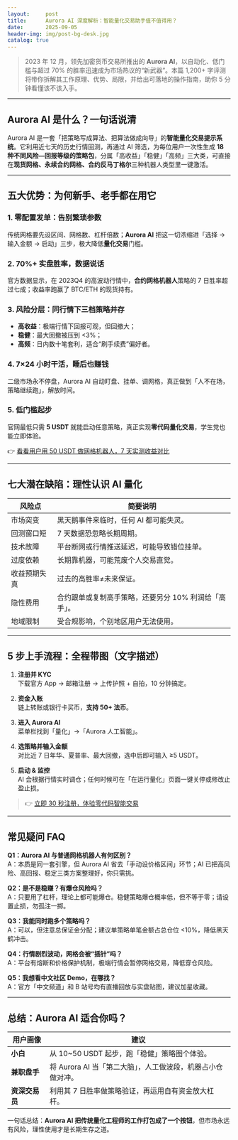 ```yaml
---
layout:     post
title:      Aurora AI 深度解析：智能量化交易助手值不值得用？
date:       2025-09-05
header-img: img/post-bg-desk.jpg
catalog: true
---
```


> 2023 年 12 月，领先加密货币交易所推出的 **Aurora AI**，以自动化、低门槛与超过 70% 的胜率迅速成为市场热议的“新武器”。本篇 1,200+ 字评测将带你拆解其工作原理、优势、局限，并给出可落地的操作指南，助你 5 分钟看懂该不该入手。

---

## Aurora AI 是什么？一句话说清
Aurora AI 是一套「把策略写成算法、把算法做成向导」的**智能量化交易提示系统**。它利用近七天的历史行情回测，再通过 AI 筛选，为每位用户一次性生成 **18 种不同风险—回报等级的策略包**，分属「高收益」「稳健」「高频」三大类，可直接在**现货网格、永续合约网格、合约反马丁格尔**三种机器人类型里一键激活。

---

## 五大优势：为何新手、老手都在用它

### 1. 零配置发单：告别繁琐参数
传统网格要先设区间、网格数、杠杆倍数；**Aurora AI** 把这一切浓缩进「选择 → 输入金额 → 启动」三步，极大降低**量化交易**门槛。

### 2. 70%+ 实盘胜率，数据说话
官方数据显示，在 2023Q4 的高波动行情中，**合约网格机器人**策略的 7 日胜率超过七成；收益率跑赢了 BTC/ETH 的现货持有。

### 3. 风险分层：同行情下三档策略并存
- **高收益**：极端行情下回报可观，但回撤大；  
- **稳健**：最大回撤被压到 <3%；  
- **高频**：日内数十笔套利，适合“刷手续费”偏好者。  

### 4. 7×24 小时干活，睡后也赚钱
二级市场永不停盘，Aurora AI 自动盯盘、挂单、调网格，真正做到「人不在场，策略继续跑」，解放时间。

### 5. 低门槛起步  
官网最低只需 **5 USDT** 就能启动任意策略，真正实现**零代码量化交易**，学生党也能立即体验。

👉 [看看用户用 50 USDT 做网格机器人，7 天实测收益对比](https://okxdog.com/)

---

## 七大潜在缺陷：理性认识 AI 量化

| 风险点 | 简要说明 |
| --- | --- |
| 市场突变 | 黑天鹅事件来临时，任何 AI 都可能失灵。 |
| 回测窗口短 | 7 天数据恐忽略长期周期。 |
| 技术故障 | 平台断网或行情推送延迟，可能导致错位挂单。 |
| 过度依赖 | 长期靠机器，可能荒废个人交易直觉。 |
| 收益预期失真 | 过去的高胜率≠未来保证。 |
| 隐性费用 | 合约跟单或复制高手策略，还要另分 10% 利润给「高手」。 |
| 地域限制 | 受合规影响，个别地区用户无法使用。 |

---

## 5 步上手流程：全程带图（文字描述）

1. **注册并 KYC**  
   下载官方 App → 邮箱注册 → 上传护照 + 自拍，10 分钟搞定。  

2. **资金入账**  
   链上转账或银行卡买币，**支持 50+ 法币**。  

3. **进入 Aurora AI**  
   菜单栏找到「量化」→「Aurora 人工智能」。  

4. **选策略并输入金额**  
   对比近 7 日年华、夏普率、最大回撤，选中后即可输入 ≥5 USDT。  

5. **启动 & 监控**  
   AI 会根据行情实时调仓；任何时候可在「在运行量化」页面一键关停或修改止盈止损。  

> 👉 [立即 30 秒注册，体验零代码智能交易](https://okxdog.com/)

---

## 常见疑问 FAQ

**Q1：Aurora AI 与普通网格机器人有何区别？**  
A：本质是同一套引擎，但 Aurora AI 省去「手动设价格区间」环节；AI 已把高风险、高回报、稳定三类方案整理好，你只需挑。

**Q2：是不是稳赚？有爆仓风险吗？**  
A：只要用了杠杆，理论上都可能爆仓。稳健策略爆仓概率低，但不等于零；请设置止损，勿孤注一掷。

**Q3：我能同时跑多个策略吗？**  
A：可以，但注意总保证金分配；建议单策略单笔金额占总仓位 <10%，降低黑天鹤冲击。

**Q4：行情剧烈波动，网格会被“插针”吗？**  
A：平台有熔断和价格保护机制，极端行情会暂停网格交易，降低穿仓风险。

**Q5：我想看中文社区 Demo，在哪找？**  
A：官方「中文频道」和 B 站号均有直播回放与实盘贴图，建议加星收藏。

---

## 总结：Aurora AI 适合你吗？

| 用户画像 | 建议 |
| --- | --- |
| **小白** | 从 10~50 USDT 起步，跑「稳健」策略图个体验。 |
| **兼职盘手** | 将 Aurora AI 当「第二大脑」，人工做波段，机器占小仓做对冲。 |
| **资深交易员** | 利用其 7 日胜率做策略验证，再运用自有资金放大杠杆。 |

一句话总结：**Aurora AI 把传统量化工程师的工作打包成了一个按钮**，但市场永远有风险，理性使用才是长期生存之道。